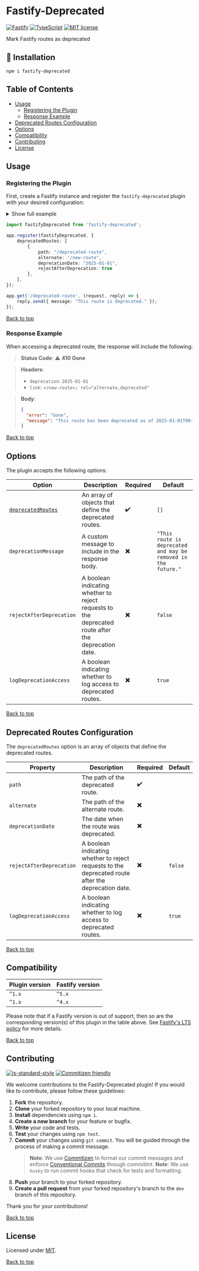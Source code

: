 # Fastify-Deprecated
[![Fastify](https://img.shields.io/badge/Fastify-%5E4.x-blue?style=flat&logo=fastify&logoColor=white)](https://fastify.dev)
[![TypeScript](https://shields.io/badge/TypeScript-3178C6?logo=TypeScript&logoColor=FFF)](https://www.typescriptlang.org)
[![MIT license](https://img.shields.io/badge/License-MIT-blue.svg)](https://lbesson.mit-license.org/)


Mark Fastify routes as deprecated


## :rocket: Installation
```shell
npm i fastify-deprecated
```

## Table of Contents
- [Usage](#usage)
  - [Registering the Plugin](#registering-the-plugin)
  - [Response Example](#response-example)
- [Deprecated Routes Configuration](#deprecated-routes-configuration)
- [Options](#options)
- [Compatibility](#compatibility)
- [Contributing](#contributing)
- [License](#license)

## Usage

### Registering the Plugin

First, create a Fastify instance and register the `fastify-deprecated` plugin with your desired configuration:
<details>
  <summary>Show full example</summary>

```typescript
import Fastify from 'fastify';
import fastifyDeprecated from 'fastify-deprecated';

const app = Fastify();

app.register(fastifyDeprecated, {
    deprecatedRoutes: [
        {
            path: "/deprecated-route",
            alternate: "/new-route",
            deprecationDate: "2025-01-01",
            rejectAfterDeprecation: true
        },
    ],
});

app.get('/deprecated-route', (request, reply) => {
    reply.send({ message: "This route is deprecated." });
});

app.get('/new-route', (request, reply) => {
    reply.send({ message: "This is the new route." });
});

app.listen({ port: 3_000 }, (err, address) => {
    if (err) {
        app.log.error(err);
        process.exit(1);
    }
    app.log.info(`🚀 Server listening at ${address}`);
});
```
</details>

```typescript
import fastifyDeprecated from 'fastify-deprecated';

app.register(fastifyDeprecated, {
    deprecatedRoutes: [
        { 
            path: "/deprecated-route", 
            alternate: "/new-route",
            deprecationDate: "2025-01-01", 
            rejectAfterDeprecation: true
        },
    ],
});

app.get('/deprecated-route', (request, reply) => {
    reply.send({ message: "This route is deprecated." });
});
```

[Back to top](#fastify-deprecated)
### Response Example

When accessing a deprecated route, the response will include the following:

> **Status Code**: :warning: **410 Gone**

> **Headers**:
> - `deprecation`: `2025-01-01`
> - `link`: `</new-route>; rel="alternate,deprecated"`

> **Body**:
> ```json
> {
>   "error": "Gone",
>   "message": "This route has been deprecated as of 2025-01-01T00:00:00.000Z and is no longer available. Please use /new-route instead."
> }
> ```

[Back to top](#fastify-deprecated)

## Options

The plugin accepts the following options:

| Option | Description | Required | Default |
|--------|-------------|----------|---------|
| [`deprecatedRoutes`](#deprecated-routes-configuration) | An array of objects that define the deprecated routes. | :heavy_check_mark: | `[]` |
| `deprecationMessage` | A custom message to include in the response body. | :heavy_multiplication_x: | `"This route is deprecated and may be removed in the future."` |
| `rejectAfterDeprecation` | A boolean indicating whether to reject requests to the deprecated route after the deprecation date. | :heavy_multiplication_x: | `false`
| `logDeprecationAccess` | A boolean indicating whether to log access to deprecated routes. | :heavy_multiplication_x: | `true` |

[Back to top](#fastify-deprecated)

## Deprecated Routes Configuration

The `deprecatedRoutes` option is an array of objects that define the deprecated routes. 

| Property | Description | Required | Default |
|----------|-------------|----------|---------|
| `path` | The path of the deprecated route. | :heavy_check_mark: |  |
| `alternate` | The path of the alternate route. | :heavy_multiplication_x: |  |
| `deprecationDate` | The date when the route was deprecated. | :heavy_multiplication_x: |  |
| `rejectAfterDeprecation` | A boolean indicating whether to reject requests to the deprecated route after the deprecation date. | :heavy_multiplication_x: | `false` |
| `logDeprecationAccess` | A boolean indicating whether to log access to deprecated routes. | :heavy_multiplication_x: | `true` |

[Back to top](#fastify-deprecated)

## Compatibility
| Plugin version | Fastify version |
| ---------------|-----------------|
| `^1.x`         | `^5.x`          |
| `^1.x`         | `^4.x`          |


Please note that if a Fastify version is out of support, then so are the corresponding version(s) of this plugin
in the table above.
See [Fastify's LTS policy](https://github.com/fastify/fastify/blob/main/docs/Reference/LTS.md) for more details.

[Back to top](#fastify-deprecated)

## Contributing
[![js-standard-style](https://img.shields.io/badge/code%20style-standard-brightgreen.svg?style=flat)](https://standardjs.com/)
[![Commitizen friendly](https://img.shields.io/badge/commitizen-friendly-brightgreen.svg)](http://commitizen.github.io/cz-cli/)

We welcome contributions to the Fastify-Deprecated plugin! If you would like to contribute, please follow these guidelines:

1. **Fork** the repository.
2. **Clone** your forked repository to your local machine.
3. **Install** dependencies using `npm i`.
4. **Create a new branch** for your feature or bugfix.
5. **Write** your code and tests.
6. **Test** your changes using `npm test`.
7. **Commit** your changes using `git commit`. You will be guided through the process of making a commit message.
   > **Note**: We use [Commitizen](http://commitizen.github.io/cz-cli/) to format our commit messages and enforce [Conventional Commits](https://www.conventionalcommits.org/en/v1.0.0/) through commitlint.
   > **Note**: We use `husky` to run commit hooks that check for tests and formatting.
8. **Push** your branch to your forked repository.
9. **Create a pull request** from your forked repository's branch to the `dev` branch of this repository.



Thank you for your contributions!

[Back to top](#fastify-deprecated)
## License

Licensed under [MIT](./LICENSE).

[Back to top](#fastify-deprecated)
